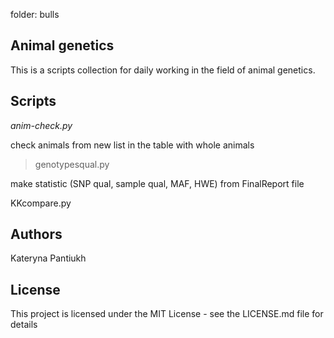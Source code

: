 folder: bulls
## Animal genetics
This is a scripts collection for daily working in the field of animal genetics. 
## Scripts
*anim-check.py*

check animals from new list in the table with whole animals

>genotypesqual.py

make statistic (SNP qual, sample qual, MAF, HWE) from FinalReport file

KKcompare.py

## Authors
Kateryna Pantiukh
## License
This project is licensed under the MIT License - see the LICENSE.md file for details
